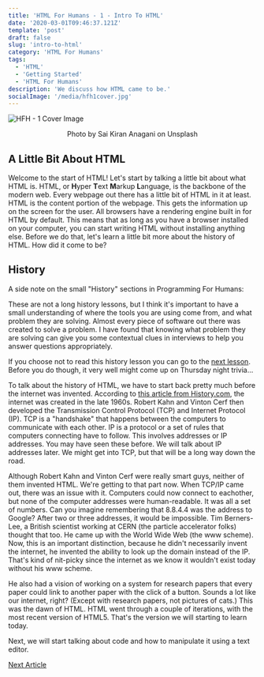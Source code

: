 ```yaml
---
title: 'HTML For Humans - 1 - Intro To HTML'
date: '2020-03-01T09:46:37.121Z'
template: 'post'
draft: false
slug: 'intro-to-html'
category: 'HTML For Humans'
tags:
  - 'HTML'
  - 'Getting Started'
  - 'HTML For Humans'
description: 'We discuss how HTML came to be.'
socialImage: '/media/hfh1cover.jpg'
---
```


![HFH - 1 Cover Image](/media/hfh1cover.jpg)

<center>Photo by Sai Kiran Anagani on Unsplash</center>

## A Little Bit About HTML

Welcome to the start of HTML! Let's start by talking a little bit about what HTML is. HTML, or **H**yper **T**ext **M**arkup **L**anguage, is the backbone of the modern web. Every webpage out there has a little bit of HTML in it at least. HTML is the content portion of the webpage. This gets the information up on the screen for the user. All browsers have a rendering engine built in for HTML by default. This means that as long as you have a browser installed on your computer, you can start writing HTML without installing anything else. Before we do that, let's learn a little bit more about the history of HTML. How did it come to be?

## History

A side note on the small "History" sections in Programming For Humans:

These are not a long history lessons, but I think it's important to have a small understanding of where the tools you are using come from, and what problem they are solving. Almost every piece of software out there was created to solve a problem. I have found that knowing what problem they are solving can give you some contextual clues in interviews to help you answer questions appropriately.

If you choose not to read this history lesson you can go to the [next lesson](/posts/html-for-humans/working-with-text-editors). Before you do though, it very well might come up on Thursday night trivia...

To talk about the history of HTML, we have to start back pretty much before the internet was invented. According to [this article from History.com](https://www.history.com/news/who-invented-the-internet), the internet was created in the late 1960s. Robert Kahn and Vinton Cerf then developed the Transmission Control Protocol (TCP) and Internet Protocol (IP). TCP is a "handshake" that happens between the computers to communicate with each other. IP is a protocol or a set of rules that computers connecting have to follow. This involves addresses or IP addresses. You may have seen these before. We will talk about IP addresses later. We might get into TCP, but that will be a long way down the road.

Although Robert Kahn and Vinton Cerf were really smart guys, neither of them invented HTML. We're getting to that part now. When TCP/IP came out, there was an issue with it. Computers could now connect to eachother, but none of the computer addresses were human-readable. It was all a set of numbers. Can you imagine remembering that 8.8.4.4 was the address to Google? After two or three addresses, it would be impossible. Tim Berners-Lee, a British scientist working at CERN (the particle accelerator folks) thought that too. He came up with the World Wide Web (the www scheme). Now, this is an important distinction, because he didn't necessarily invent the internet, he invented the ability to look up the domain instead of the IP. That's kind of nit-picky since the internet as we know it wouldn't exist today without his www scheme.

He also had a vision of working on a system for research papers that every paper could link to another paper with the click of a button. Sounds a lot like our internet, right? (Except with research papers, not pictures of cats.) This was the dawn of HTML. HTML went through a couple of iterations, with the most recent version of HTML5. That's the version we will starting to learn today.

Next, we will start talking about code and how to manipulate it using a text editor.

[Next Article](/posts/html-for-humans/working-with-text-editors)
